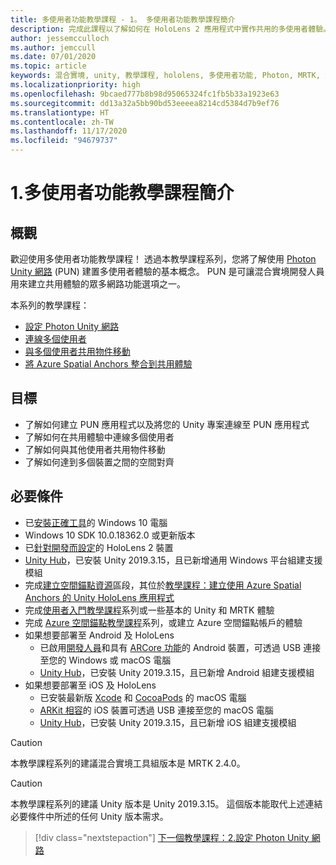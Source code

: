 ```yaml
---
title: 多使用者功能教學課程 - 1。 多使用者功能教學課程簡介
description: 完成此課程以了解如何在 HoloLens 2 應用程式中實作共用的多使用者體驗。
author: jessemcculloch
ms.author: jemccull
ms.date: 07/01/2020
ms.topic: article
keywords: 混合實境, unity, 教學課程, hololens, 多使用者功能, Photon, MRTK, 混合實境工具組, UWP, Azure 空間錨點
ms.localizationpriority: high
ms.openlocfilehash: 9bcaed777b8b98d95065324fc1fb5b33a1923e63
ms.sourcegitcommit: dd13a32a5bb90bd53eeeea8214cd5384d7b9ef76
ms.translationtype: HT
ms.contentlocale: zh-TW
ms.lasthandoff: 11/17/2020
ms.locfileid: "94679737"
---
```

# <a name="1-introduction-to-the-multi-user-capabilities-tutorials"></a>1.多使用者功能教學課程簡介

## <a name="overview"></a>概觀

歡迎使用多使用者功能教學課程！ 透過本教學課程系列，您將了解使用 <a href="https://www.photonengine.com/PUN" target="_blank">Photon Unity 網路</a> (PUN) 建置多使用者體驗的基本概念。 PUN 是可讓混合實境開發人員用來建立共用體驗的眾多網路功能選項之一。

本系列的教學課程：

* [設定 Photon Unity 網路](mr-learning-sharing-02.md)
* [連線多個使用者](mr-learning-sharing-03.md)
* [與多個使用者共用物件移動](mr-learning-sharing-04.md)
* [將 Azure Spatial Anchors 整合到共用體驗](mr-learning-sharing-05.md)

## <a name="objectives"></a>目標

* 了解如何建立 PUN 應用程式以及將您的 Unity 專案連線至 PUN 應用程式
* 了解如何在共用體驗中連線多個使用者
* 了解如何與其他使用者共用物件移動
* 了解如何達到多個裝置之間的空間對齊

## <a name="prerequisites"></a>必要條件

* 已[安裝正確工具](../../install-the-tools.md)的 Windows 10 電腦
* Windows 10 SDK 10.0.18362.0 或更新版本
* 已[針對開發而設定](../../platform-capabilities-and-apis/using-visual-studio.md#enabling-developer-mode)的 HoloLens 2 裝置
* <a href="https://docs.unity3d.com/Manual/GettingStartedInstallingHub.html" target="_blank">Unity Hub</a>，已安裝 Unity 2019.3.15，且已新增通用 Windows 平台組建支援模組
* 完成[建立空間錨點資源](https://docs.microsoft.com/azure/spatial-anchors/quickstarts/get-started-unity-hololens#create-a-spatial-anchors-resource)區段，其位於[教學課程：建立使用 Azure Spatial Anchors 的 Unity HoloLens 應用程式](https://docs.microsoft.com/azure/spatial-anchors/quickstarts/get-started-unity-hololens)
* 完成[使用者入門教學課程](mr-learning-base-01.md)系列或一些基本的 Unity 和 MRTK 體驗
* 完成 [Azure 空間錨點教學課程](mr-learning-asa-01.md)系列，或建立 Azure 空間錨點帳戶的體驗
* 如果想要部署至 Android 及 HoloLens
  * 已啟用<a href="https://developer.android.com/studio/debug/dev-options" target="_blank">開發人員</a>和具有 <a href="https://developers.google.com/ar/discover/supported-devices" target="_blank">ARCore 功能</a>的 Android 裝置，可透過 USB 連接至您的 Windows 或 macOS 電腦
  * <a href="https://docs.unity3d.com/Manual/GettingStartedInstallingHub.html" target="_blank">Unity Hub</a>，已安裝 Unity 2019.3.15，且已新增 Android 組建支援模組
* 如果想要部署至 iOS 及 HoloLens
  * 已安裝最新版 <a href="https://geo.itunes.apple.com/us/app/xcode/id497799835?mt=12" target="_blank">Xcode</a> 和 <a href="https://cocoapods.org" target="_blank">CocoaPods</a> 的 macOS 電腦
  * <a href="https://developer.apple.com/documentation/arkit/verifying_device_support_and_user_permission" target="_blank">ARKit 相容</a>的 iOS 裝置可透過 USB 連接至您的 macOS 電腦
  * <a href="https://docs.unity3d.com/Manual/GettingStartedInstallingHub.html" target="_blank">Unity Hub</a>，已安裝 Unity 2019.3.15，且已新增 iOS 組建支援模組

> [!CAUTION]
> 本教學課程系列的建議混合實境工具組版本是 MRTK 2.4.0。

> [!CAUTION]
> 本教學課程系列的建議 Unity 版本是 Unity 2019.3.15。 這個版本能取代上述連結必要條件中所述的任何 Unity 版本需求。

> [!div class="nextstepaction"]
> [下一個教學課程：2.設定 Photon Unity 網路](mr-learning-sharing-02.md)
